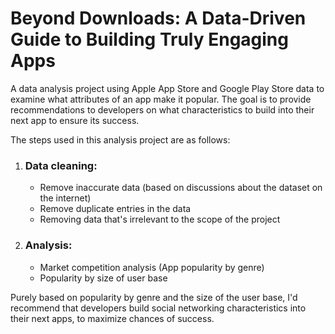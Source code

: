 # Beyond Downloads: A Data-Driven Guide to Building Truly Engaging Apps
A data analysis project using Apple App Store and Google Play Store data to examine what attributes of an app make it popular. The goal is to provide recommendations to developers on what characteristics to build into their next app to ensure its success.

The steps used in this analysis project are as follows:
1. ### Data cleaning: ###
    - Remove inaccurate data (based on discussions about the dataset on the internet)
    - Remove duplicate entries in the data
    - Removing data that's irrelevant to the scope of the project
2. ### Analysis: ###
    - Market competition analysis (App popularity by genre)
    - Popularity by size of user base
  
  
Purely based on popularity by genre and the size of the user base, I'd recommend that developers build social networking characteristics into their next apps, to maximize chances of success.
